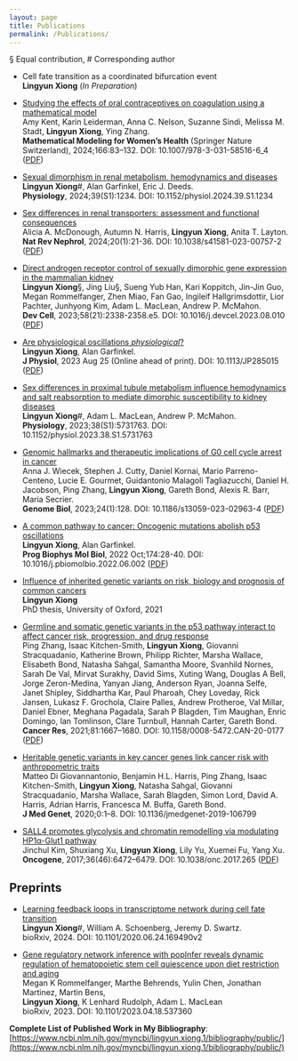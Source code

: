 ```yaml
---
layout: page
title: Publications
permalink: /Publications/
---
```

§ Equal contribution, \# Corresponding author

- Cell fate transition as a coordinated bifurcation event \
**Lingyun Xiong** (*In Preparation*) 

- [Studying the effects of oral contraceptives on coagulation using a mathematical model](https://link.springer.com/chapter/10.1007/978-3-031-58516-6_4) \
Amy Kent, Karin Leiderman, Anna C. Nelson, Suzanne Sindi, Melissa M. Stadt, **Lingyun Xiong**, Ying Zhang. \
**Mathematical Modeling for Women’s Health** (Springer Nature Switzerland), 2024;166:83–132. DOI: 10.1007/978-3-031-58516-6_4 ([PDF](https://drive.google.com/file/d/1l73A7rOD3kf-9E6o995R5sq48CWKa2Uq/view?usp=sharing))

- [Sexual dimorphism in renal metabolism, hemodynamics and diseases](https://journals.physiology.org/doi/abs/10.1152/physiol.2024.39.S1.1234) \
**Lingyun Xiong**\#, Alan Garfinkel, Eric J. Deeds. \
**Physiology**, 2024;39(S1):1234. DOI: 10.1152/physiol.2024.39.S1.1234
  
- [Sex differences in renal transporters: assessment and functional consequences](https://www.nature.com/articles/s41581-023-00757-2) \
Alicia A. McDonough, Autumn N. Harris, **Lingyun Xiong**, Anita T. Layton. \
**Nat Rev Nephrol**, 2024;20(1):21-36. DOI: 10.1038/s41581-023-00757-2 ([PDF](https://drive.google.com/file/d/10iL5yjxaF-OlAcormAlQId8cN66IFYFi/view?usp=sharing))

- [Direct androgen receptor control of sexually dimorphic gene expression in the mammalian kidney](https://doi.org/10.1016/j.devcel.2023.08.010) \
**Lingyun Xiong**§, Jing Liu§, Sueng Yub Han, Kari Koppitch, Jin-Jin Guo, Megan Rommelfanger, Zhen Miao, Fan Gao, Ingileif Hallgrimsdottir, Lior Pachter, Junhyong Kim, Adam L. MacLean, Andrew P. McMahon.\
**Dev Cell**, 2023;58(21):2338-2358.e5. DOI: 10.1016/j.devcel.2023.08.010 ([PDF](https://drive.google.com/drive/folders/1bmRs2yOYdQAZdW10FjYbpe_ZHB7KQHkf?usp=sharing))

- [Are physiological oscillations *physiological*?](https://physoc.onlinelibrary.wiley.com/doi/10.1113/JP285015) \
**Lingyun Xiong**, Alan Garfinkel. \
**J Physiol**, 2023 Aug 25 (Online ahead of print). DOI: 10.1113/JP285015 ([PDF](https://drive.google.com/file/d/18ffp2JNnWBcq6jo2Dk6LarcLLquD7PI8/view?usp=sharing))
  
- [Sex differences in proximal tubule metabolism influence hemodynamics and salt reabsorption to mediate dimorphic susceptibility to kidney diseases](https://journals.physiology.org/doi/abs/10.1152/physiol.2023.38.S1.5731763) \
**Lingyun Xiong**\#, Adam L. MacLean, Andrew P. McMahon. \
**Physiology**, 2023;38(S1):5731763. DOI: 10.1152/physiol.2023.38.S1.5731763

- [Genomic hallmarks and therapeutic implications of G0 cell cycle arrest in cancer](https://genomebiology.biomedcentral.com/articles/10.1186/s13059-023-02963-4) \
Anna J. Wiecek, Stephen J. Cutty, Daniel Kornai, Mario Parreno-Centeno, Lucie E. Gourmet, Guidantonio Malagoli Tagliazucchi, Daniel H. Jacobson, Ping Zhang, **Lingyun Xiong**, Gareth Bond, Alexis R. Barr, Maria Secrier. \
**Genome Biol**, 2023;24(1):128.  DOI: 10.1186/s13059-023-02963-4 ([PDF](https://drive.google.com/file/d/1B3PlFbjicaNKBc5bf_-K6fh4MU9_73F1/view?usp=sharing))

- [A common pathway to cancer: Oncogenic mutations abolish p53 oscillations](https://doi.org/10.1016/j.pbiomolbio.2022.06.002) \
**Lingyun Xiong**, Alan Garfinkel. \
**Prog Biophys Mol Biol**, 2022 Oct;174:28-40. DOI: 10.1016/j.pbiomolbio.2022.06.002 ([PDF](https://drive.google.com/file/d/1nt8dU6IR-mTJVTkbQiaOrUuSl387PNPf/view?usp=sharing))

- [Influence of inherited genetic variants on risk, biology and prognosis of common cancers](https://ora.ox.ac.uk/objects/uuid:feb0efe8-d01c-4758-976a-fb3ac031f061) \
**Lingyun Xiong**\
PhD thesis, University of Oxford, 2021

- [Germline and somatic genetic variants in the p53 pathway interact to affect cancer risk, progression, and drug response](https://aacrjournals.org/cancerres/article/81/7/1667/670564/Germline-and-Somatic-Genetic-Variants-in-the-p53) \
Ping Zhang, Isaac Kitchen-Smith, **Lingyun Xiong**, Giovanni Stracquadanio, Katherine Brown, Philipp Richter, Marsha Wallace, Elisabeth Bond, Natasha Sahgal, Samantha Moore, Svanhild Nornes, Sarah De Val, Mirvat Surakhy, David Sims, Xuting Wang, Douglas A Bell, Jorge Zeron-Medina, Yanyan Jiang, Anderson Ryan, Joanna Selfe, Janet Shipley, Siddhartha Kar, Paul Pharoah, Chey Loveday, Rick Jansen, Lukasz F. Grochola, Claire Palles, Andrew Protheroe, Val Millar, Daniel Ebner, Meghana Pagadala, Sarah P Blagden, Tim Maughan, Enric Domingo, Ian Tomlinson, Clare Turnbull, Hannah Carter, Gareth Bond. \
**Cancer Res**, 2021;81:1667–1680. DOI: 10.1158/0008-5472.CAN-20-0177	([PDF](https://drive.google.com/file/d/1hn3GKSjd0Zf9zo5CYZYvenNRIs1Gp1ck/view?usp=sharing))

- [Heritable genetic variants in key cancer genes link cancer risk with anthropometric traits](https://pubmed.ncbi.nlm.nih.gov/32591342/) \
Matteo Di Giovannantonio, Benjamin H.L. Harris, Ping Zhang, Isaac Kitchen-Smith, **Lingyun Xiong**, Natasha Sahgal, Giovanni Stracquadanio, Marsha Wallace, Sarah Blagden, Simon Lord, David A. Harris, Adrian Harris, Francesca M. Buffa, Gareth Bond. \
**J Med Genet**, 2020;0:1–8. DOI: 10.1136/jmedgenet-2019-106799

- [SALL4 promotes glycolysis and chromatin remodelling via modulating HP1α-Glut1 pathway](https://www.nature.com/articles/onc2017265) \
Jinchul Kim, Shuxiang Xu, **Lingyun Xiong**, Lily Yu, Xuemei Fu, Yang Xu. \
**Oncogene**, 2017;36(46):6472–6479. DOI: 10.1038/onc.2017.265 ([PDF](https://drive.google.com/file/d/1MGa-miXqfzq_SPGNlr0Wq2KIB4EBN5Fj/view?usp=sharing))

## Preprints ##

- [Learning feedback loops in transcriptome network during cell fate transition](https://www.biorxiv.org/content/10.1101/2020.06.24.169490v2) \
**Lingyun Xiong**\#, William A. Schoenberg, Jeremy D. Swartz. \
bioRxiv, 2024. DOI: 10.1101/2020.06.24.169490v2

- [Gene regulatory network inference with popInfer reveals dynamic regulation of hematopoietic stem cell quiescence upon diet restriction and aging](https://www.biorxiv.org/content/10.1101/2023.04.18.537360v1) \
Megan K Rommelfanger, Marthe Behrends, Yulin Chen, Jonathan Martinez, Martin Bens, \
**Lingyun Xiong**, K Lenhard Rudolph, Adam L. MacLean \
bioRxiv, 2023. DOI: 10.1101/2023.04.18.537360 

**Complete List of Published Work in My Bibliography**: [https://www.ncbi.nlm.nih.gov/myncbi/lingyun.xiong.1/bibliography/public/](https://www.ncbi.nlm.nih.gov/myncbi/lingyun.xiong.1/bibliography/public/)
